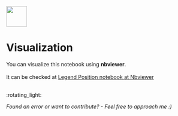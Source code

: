 <img src="https://github.com/soutogustavo/Data-Science-Resources/assets/9319823/0a9c0e17-95e9-4a8d-bc4f-9ecc5e855aba" width="55" height="55">


# Visualization

You can visualize this notebook using **nbviewer**. <br><br>
It can be checked at
<a href="https://nbviewer.org/github/soutogustavo/Data-Science-Resources/blob/main/visualization-seaborn-legendPosition/visualization-seaborn-legposition.ipynb" target="_blank">Legend Position notebook at Nbviewer</a>

</br>
:rotating_light: </br>

*Found an error or want to contribute? - Feel free to approach me :)*
